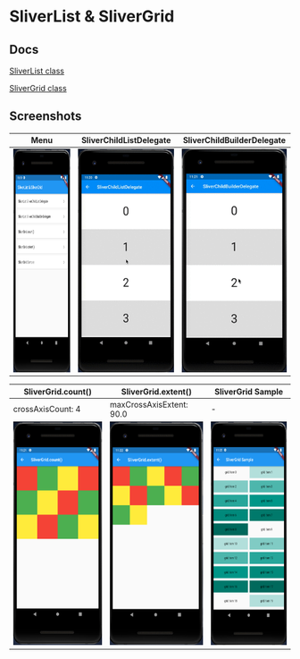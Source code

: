 # SliverList & SliverGrid

## Docs

[SliverList class](https://api.flutter.dev/flutter/widgets/SliverList-class.html)

[SliverGrid class](https://api.flutter.dev/flutter/widgets/SliverGrid-class.html)

## Screenshots

|Menu|SliverChildListDelegate|SliverChildBuilderDelegate|
|-|-|-|
|<img src="./screenshots/Menu.png" height="400" alt="Screenshot"/>|<img src="./screenshots/gif/SliverChildListDelegate.gif" height="400" alt="Screenshot"/>|<img src="./screenshots/gif/SliverChildBuilderDelegate.gif" height="400" alt="Screenshot"/>|


|SliverGrid.count()|SliverGrid.extent()|SliverGrid Sample|
|-|-|-|
|crossAxisCount: 4|maxCrossAxisExtent: 90.0|-|
|<img src="./screenshots/SliverGrid_count.png" height="400" alt="Screenshot"/>|<img src="./screenshots/SliverGrid_extent.png" height="400" alt="Screenshot"/>|<img src="./screenshots/SliverGrid_Sample.png" height="400" alt="Screenshot"/>|
